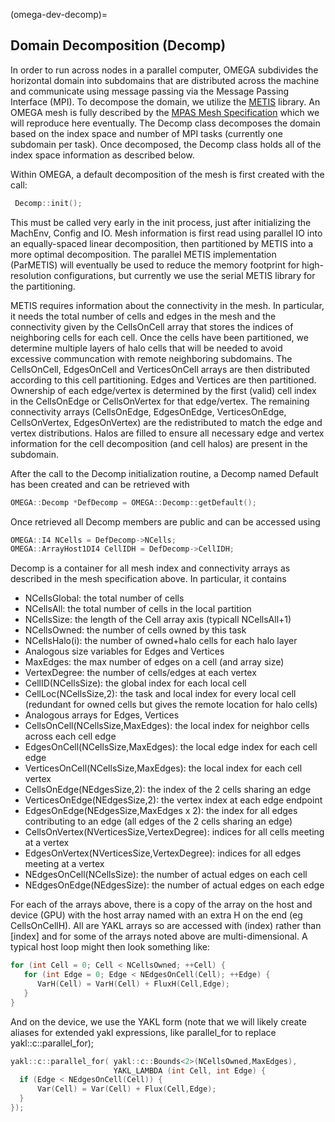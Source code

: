 (omega-dev-decomp)=

## Domain Decomposition (Decomp)

In order to run across nodes in a parallel computer, OMEGA subdivides the
horizontal domain into subdomains that are distributed across the machine
and communicate using message passing via the Message Passing Interface (MPI).
To decompose the domain, we utilize the
[METIS](http://glaros.dtc.umn.edu/gkhome/metis/metis/overview) library.
An OMEGA mesh is fully described by the
[MPAS Mesh Specification](https://mpas-dev.github.io/files/documents/MPAS-MeshSpec.pdf)
which we will reproduce here eventually. The Decomp class decomposes
the domain based on the index space and number of MPI tasks (currently
one subdomain per task). Once decomposed, the Decomp class holds all
of the index space information as described below.

Within OMEGA, a default decomposition of the mesh is first created
with the call:
```c++
 Decomp::init();
```
This must be called very early in the init process, just after initializing
the MachEnv, Config and IO.  Mesh information is first read using parallel
IO into an equally-spaced linear decomposition, then partitioned by METIS
into a more optimal decomposition. The parallel METIS implementation
(ParMETIS) will eventually be used to reduce the memory footprint for
high-resolution configurations, but currently we use the serial METIS library
for the partitioning.

METIS requires information about the connectivity in the mesh. In particular,
it needs the total number of cells and edges in the mesh and the connectivity
given by the CellsOnCell array that stores the indices of neighboring cells
for each cell. Once the cells have been partitioned, we determine multiple
layers of halo cells that will be needed to avoid excessive communcation with
remote neighboring subdomains. The CellsOnCell, EdgesOnCell
and VerticesOnCell arrays are then distributed according to this cell
partitioning. Edges and Vertices are then partitioned. Ownership of each
edge/vertex is determined by the first (valid) cell index in the CellsOnEdge
or CellsOnVertex for that edge/vertex. The remaining connectivity arrays
(CellsOnEdge, EdgesOnEdge, VerticesOnEdge, CellsOnVertex, EdgesOnVertex)
are the redistributed to match the edge and vertex distributions. Halos
are filled to ensure all necessary edge and vertex information for the
cell decomposition (and cell halos) are present in the subdomain.

After the call to the Decomp initialization routine, a Decomp named
Default has been created and can be retrieved with
```c++
OMEGA::Decomp *DefDecomp = OMEGA::Decomp::getDefault();
```
Once retrieved all Decomp members are public and can be accessed using
```c++
OMEGA::I4 NCells = DefDecomp->NCells;
OMEGA::ArrayHost1DI4 CellIDH = DefDecomp->CellIDH;
```
Decomp is a container for all mesh index and connectivity arrays as
described in the mesh specification above. In particular, it contains
  - NCellsGlobal: the total number of cells
  - NCellsAll: the total number of cells in the local partition
  - NCellsSize: the length of the Cell array axis (typicall NCellsAll+1)
  - NCellsOwned: the number of cells owned by this task
  - NCellsHalo(i): the number of owned+halo cells for each halo layer
  - Analogous size variables for Edges and Vertices
  - MaxEdges: the max number of edges on a cell (and array size)
  - VertexDegree: the number of cells/edges at each vertex
  - CellID(NCellsSize): the global index for each local cell
  - CellLoc(NCellsSize,2): the task and local index for every local cell
    (redundant for owned cells but gives the remote location for halo cells)
  - Analogous arrays for Edges, Vertices
  - CellsOnCell(NCellsSize,MaxEdges): the local index for neighbor cells
    across each cell edge
  - EdgesOnCell(NCellsSize,MaxEdges): the local edge index for each cell edge
  - VerticesOnCell(NCellsSize,MaxEdges): the local index for each cell vertex
  - CellsOnEdge(NEdgesSize,2): the index of the 2 cells sharing an edge
  - VerticesOnEdge(NEdgesSize,2): the vertex index at each edge endpoint
  - EdgesOnEdge(NEdgesSize,MaxEdges x 2): the index for all edges contributing
    to an edge (all edges of the 2 cells sharing an edge)
  - CellsOnVertex(NVerticesSize,VertexDegree): indices for all cells meeting
    at a vertex
  - EdgesOnVertex(NVerticesSize,VertexDegree): indices for all edges meeting
    at a vertex
  - NEdgesOnCell(NCellsSize): the number of actual edges on each cell
  - NEdgesOnEdge(NEdgesSize): the number of actual edges on each edge

For each of the arrays above, there is a copy of the array on the host and
device (GPU) with the host array named with an extra H on the end
(eg CellsOnCellH). All are YAKL arrays so are accessed with (index) rather
than [index] and for some of the arrays noted above are multi-dimensional.
A typical host loop might then look something like:
```c++
for (int Cell = 0; Cell < NCellsOwned; ++Cell) {
   for (int Edge = 0; Edge < NEdgesOnCell(Cell); ++Edge) {
      VarH(Cell) = VarH(Cell) + FluxH(Cell,Edge);
   }
}
```
And on the device, we use the YAKL form (note that we will likely create
aliases for extended yakl expressions, like parallel_for to replace
yakl::c::parallel_for);
```c++
yakl::c::parallel_for( yakl::c::Bounds<2>(NCellsOwned,MaxEdges),
                       YAKL_LAMBDA (int Cell, int Edge) {
  if (Edge < NEdgesOnCell(Cell)) {
      Var(Cell) = Var(Cell) + Flux(Cell,Edge);
  }
});
```
